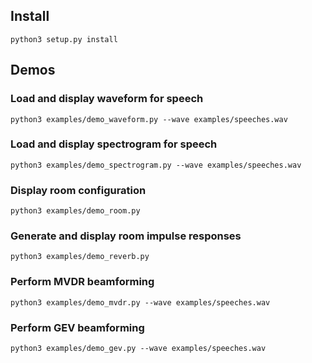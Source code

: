 ## Install

```
python3 setup.py install
```

## Demos

### Load and display waveform for speech

```
python3 examples/demo_waveform.py --wave examples/speeches.wav
```

### Load and display spectrogram for speech

```
python3 examples/demo_spectrogram.py --wave examples/speeches.wav
```

### Display room configuration

```
python3 examples/demo_room.py
```

### Generate and display room impulse responses

```
python3 examples/demo_reverb.py
```

### Perform MVDR beamforming

```
python3 examples/demo_mvdr.py --wave examples/speeches.wav
```

### Perform GEV beamforming

```
python3 examples/demo_gev.py --wave examples/speeches.wav
```
